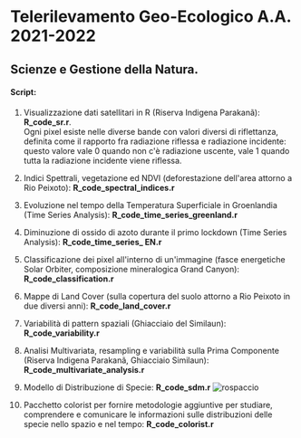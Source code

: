 # Telerilevamento Geo-Ecologico A.A. 2021-2022

## Scienze e Gestione della Natura. 
#### Script: 

1) Visualizzazione dati satellitari in R (Riserva Indigena Parakanã): **R_code_sr.r**.\
Ogni pixel esiste nelle diverse bande con valori diversi di riflettanza, definita come il rapporto fra radiazione riflessa e radiazione incidente: questo valore vale 0 quando non c'è radiazione uscente, vale 1 quando tutta la radiazione incidente viene riflessa.

2) Indici Spettrali, vegetazione ed NDVI (deforestazione dell'area attorno a Rio Peixoto): **R_code_spectral_indices.r**

3) Evoluzione nel tempo della Temperatura Superficiale in Groenlandia (Time Series Analysis): **R_code_time_series_greenland.r**

4) Diminuzione di ossido di azoto durante il primo lockdown (Time Series Analysis): **R_code_time_series_ EN.r**

5) Classificazione dei pixel all'interno di un'immagine (fasce energetiche Solar Orbiter, composizione mineralogica Grand Canyon): **R_code_classification.r**

7) Mappe di Land Cover (sulla copertura del suolo attorno a Rio Peixoto in due diversi anni): **R_code_land_cover.r**

8) Variabilità di pattern spaziali (Ghiacciaio del Similaun): **R_code_variability.r**

9) Analisi Multivariata, resampling e variabilità sulla Prima Componente (Riserva Indigena Parakanã, Ghiacciaio Similaun): **R_code_multivariate_analysis.r**

10) Modello di Distribuzione di Specie: **R_code_sdm.r**
![rospaccio](https://user-images.githubusercontent.com/63868353/171892805-33846864-6692-4844-b808-3f21bf869782.jpg)

11) Pacchetto colorist per fornire metodologie aggiuntive per studiare, comprendere e comunicare le informazioni sulle distribuzioni delle specie nello spazio e nel tempo: **R_code_colorist.r**


